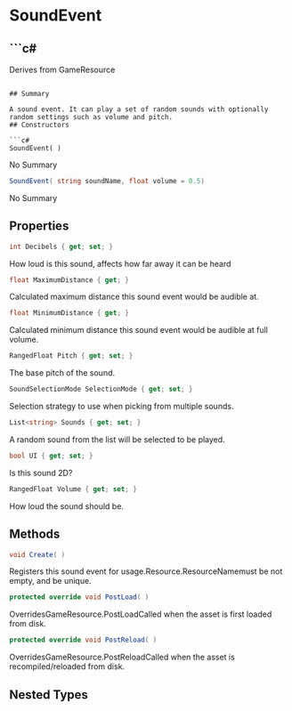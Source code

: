 # SoundEvent

## ```c#
Derives from GameResource
```

## Summary

A sound event. It can play a set of random sounds with optionally random settings such as volume and pitch.
## Constructors

```c#
SoundEvent( ) 
```
No Summary
```c#
SoundEvent( string soundName, float volume = 0.5) 
```
No Summary
## Properties

```c#
int Decibels { get; set; } 
```
How loud is this sound, affects how far away it can be heard
```c#
float MaximumDistance { get; } 
```
Calculated maximum distance this sound event would be audible at.
```c#
float MinimumDistance { get; } 
```
Calculated minimum distance this sound event would be audible at full volume.
```c#
RangedFloat Pitch { get; set; } 
```
The base pitch of the sound.
```c#
SoundSelectionMode SelectionMode { get; set; } 
```
Selection strategy to use when picking from multiple sounds.
```c#
List<string> Sounds { get; set; } 
```
A random sound from the list will be selected to be played.
```c#
bool UI { get; set; } 
```
Is this sound 2D?
```c#
RangedFloat Volume { get; set; } 
```
How loud the sound should be.
## Methods

```c#
void Create( ) 
```
Registers this sound event for usage.Resource.ResourceNamemust be not empty, and be unique.
```c#
protected override void PostLoad( ) 
```
OverridesGameResource.PostLoadCalled when the asset is first loaded from disk.
```c#
protected override void PostReload( ) 
```
OverridesGameResource.PostReloadCalled when the asset is recompiled/reloaded from disk.
## Nested Types

